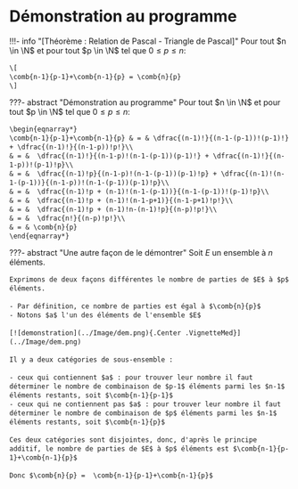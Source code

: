# Démonstration au programme

!!!- info "[Théorème : Relation de Pascal - Triangle de Pascal]"
    Pour tout $n \in \N$ et pour tout $p \in \N$ tel que $0\leq p \leq n$:

    \[
    \comb{n-1}{p-1}+\comb{n-1}{p} = \comb{n}{p}
    \]

???- abstract "Démonstration au programme"
    Pour tout $n \in \N$ et pour tout $p \in \N$ tel que $0\leq p \leq n$:
    
    \begin{eqnarray*}
    \comb{n-1}{p-1}+\comb{n-1}{p} & = & \dfrac{(n-1)!}{(n-1-(p-1))!(p-1)!} + \dfrac{(n-1)!}{(n-1-p))!p!}\\
    & = &  \dfrac{(n-1)!}{(n-1-p)!(n-1-(p-1))(p-1)!} + \dfrac{(n-1)!}{(n-1-p))!(p-1)!p}\\
    & = &  \dfrac{(n-1)!p}{(n-1-p)!(n-1-(p-1))(p-1)!p} + \dfrac{(n-1)!(n-1-(p-1))}{(n-1-p))!(n-1-(p-1))(p-1)!p}\\
    & = &  \dfrac{(n-1)!p + (n-1)!(n-1-(p-1))}{(n-1-(p-1))!(p-1)!p}\\
    & = &  \dfrac{(n-1)!p + (n-1)!(n-1-p+1)}{(n-1-p+1)!p!}\\
    & = &  \dfrac{(n-1)!p + (n-1)!n-(n-1)!p}{(n-p)!p!}\\
    & = &  \dfrac{n!}{(n-p)!p!}\\
    & = & \comb{n}{p}
    \end{eqnarray*}

???- abstract "Une autre façon de le démontrer"
    Soit $E$ un ensemble à $n$ éléments.
    
    Exprimons de deux façons différentes le nombre de parties de $E$ à $p$ éléments.

    - Par définition, ce nombre de parties est égal à $\comb{n}{p}$
    - Notons $a$ l'un des éléments de l'ensemble $E$
    
    [![demonstration](../Image/dem.png){.Center .VignetteMed}](../Image/dem.png)

    Il y a deux catégories de sous-ensemble :
    
    - ceux qui contiennent $a$ : pour trouver leur nombre il faut déterminer le nombre de combinaison de $p-1$ éléments parmi les $n-1$ éléments restants, soit $\comb{n-1}{p-1}$
    - ceux qui ne contiennent pas $a$ : pour trouver leur nombre il faut déterminer le nombre de combinaison de $p$ éléments parmi les $n-1$ éléments restants, soit $\comb{n-1}{p}$
    
    Ces deux catégories sont disjointes, donc, d'après le principe additif, le nombre de parties de $E$ à $p$ éléments est $\comb{n-1}{p-1}+\comb{n-1}{p}$
    
    Donc $\comb{n}{p} =  \comb{n-1}{p-1}+\comb{n-1}{p}$
 

